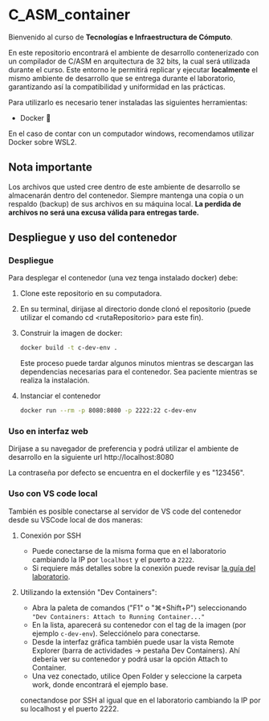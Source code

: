 # C_ASM_container

Bienvenido al curso de **Tecnologías e Infraestructura de Cómputo**.

En este repositorio encontrará el ambiente de desarrollo contenerizado con un compilador de C/ASM en arquitectura de 32 bits, la cual será utilizada durante el curso. Este entorno le permitirá replicar y ejecutar **localmente** el mismo ambiente de desarrollo que se entrega durante el laboratorio, garantizando así la compatibilidad y uniformidad en las prácticas.

Para utilizarlo es necesario tener instaladas las siguientes herramientas:

- Docker 🐳 

En el caso de contar con un computador windows, recomendamos utilizar Docker sobre WSL2. 

## Nota importante

Los archivos que usted cree dentro de este ambiente de desarrollo se almacenarán dentro del contenedor. Siempre mantenga una copia o un respaldo (backup) de sus archivos en su máquina local. **La perdida de archivos no será una excusa válida para entregas tarde.**

## Despliegue y uso del contenedor

### Despliegue

Para desplegar el contenedor (una vez tenga instalado docker) debe:

1. Clone este repositorio en su computadora.
2. En su terminal, dirijase al directorio donde clonó el repositorio (puede utilizar el comando cd \<rutaRepositorio\> para este fin).
3. Construir la imagen de docker:

    ```bash
    docker build -t c-dev-env .
    ```

    Este proceso puede tardar algunos minutos mientras se descargan las dependencias necesarias para el contenedor. Sea paciente mientras se realiza la instalación.

4. Instanciar el contenedor

    ```bash
    docker run --rm -p 8080:8080 -p 2222:22 c-dev-env
    ```
### Uso en interfaz web

Dirijase a su navegador de preferencia y podrá utilizar el ambiente de desarrollo en la siguiente url http://localhost:8080 

La contraseña por defecto se encuentra en el dockerfile y es "123456".

### Uso con VS code local


También es posible conectarse al servidor de VS code del contenedor desde su VSCode local de dos maneras: 
1. Conexión por SSH
    * Puede conectarse de la misma forma que en el laboratorio cambiando la IP por ```localhost``` y el puerto a ```2222```.
    * Si requiere más detalles sobre la conexión puede revisar [la guía del laboratorio](https://github.com/Cursos-Infraestructura-Uniandes/C_ASM_container/wiki/Preparar-conexi%C3%B3n-a-ambiente-de-desarrollo). 

2. Utilizando la extensión "Dev Containers":
    * Abra la paleta de comandos ("F1" o "⌘+Shift+P") seleccionando ```"Dev Containers: Attach to Running Container..."``` 
    * En la lista, aparecerá su contenedor con el tag de la imagen (por ejemplo ```c-dev-env```). Selecciónelo para conectarse.
    * Desde la interfaz gráfica también puede usar la vista Remote Explorer (barra de actividades → pestaña Dev Containers). Ahí debería ver su contenedor y podrá usar la opción Attach to Container.
    * Una vez conectado, utilice Open Folder y seleccione la carpeta work, donde encontrará el ejemplo base.
    
    conectandose por SSH al igual que en el laboratorio cambiando la IP por su localhost y el puerto 2222.




